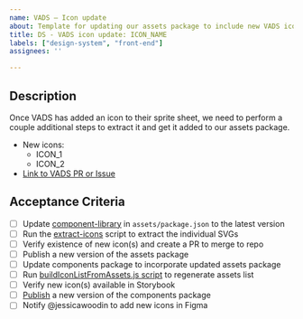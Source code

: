 ```yaml
---
name: VADS – Icon update
about: Template for updating our assets package to include new VADS icons
title: DS - VADS icon update: ICON_NAME
labels: ["design-system", "front-end"]
assignees: ''

---
```

## Description 
Once VADS has added an icon to their sprite sheet, we need to perform a couple additional steps to extract it and get it added to our assets package.

- New icons: 
  - ICON_1
  - ICON_2
- [Link to VADS PR or Issue]()

## Acceptance Criteria
<!-- Add a checkbox for each item required to fulfill the user story/issue. -->  

- [ ] Update [component-library](https://www.npmjs.com/package/@department-of-veterans-affairs/component-library) in `assets/package.json` to the latest version
- [ ] Run the [extract-icons](https://github.com/department-of-veterans-affairs/va-mobile-library/blob/main/packages/assets/extract-svgs.js) script to extract the individual SVGs 
- [ ] Verify existence of new icon(s) and create a PR to merge to repo
- [ ] Publish a new version of the assets package
- [ ] Update components package to incorporate updated assets package
- [ ] Run [buildIconListFromAssets.js script](https://github.com/department-of-veterans-affairs/va-mobile-library/blob/main/packages/components/buildIconListFromAssets.js) to regenerate assets list
- [ ] Verify new icon(s) available in Storybook
- [ ] [Publish](https://github.com/department-of-veterans-affairs/va-mobile-library/actions/workflows/publish.yml) a new version of the components package
- [ ] Notify @jessicawoodin to add new icons in Figma
